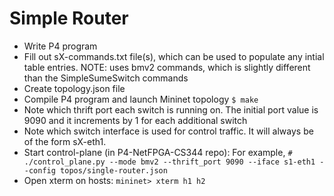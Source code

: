# Simple Router

* Write P4 program
* Fill out sX-commands.txt file(s), which can be used to populate any intial
  table entries. NOTE: uses bmv2 commands, which is slightly different than
  the SimpleSumeSwitch commands
* Create topology.json file
* Compile P4 program and launch Mininet topology `$ make`
* Note which thrift port each switch is running on. The initial port value
  is 9090 and it increments by 1 for each additional switch
* Note which switch interface is used for control traffic. It will always
  be of the form sX-eth1.
* Start control-plane (in P4-NetFPGA-CS344 repo): For example,
  `# ./control_plane.py --mode bmv2 --thrift_port 9090 --iface s1-eth1 --config topos/single-router.json`
* Open xterm on hosts:
  `mininet> xterm h1 h2`

